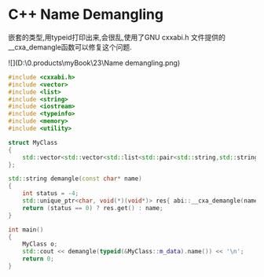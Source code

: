 # C++ Name Demangling

嵌套的类型,用typeid打印出来,会很乱,使用了GNU cxxabi.h 文件提供的__cxa_demangle函数可以修复这个问题.

![](D:\0.products\myBook\23\Name demangling.png)



```C++
#include <cxxabi.h>
#include <vector>
#include <list>
#include <string>
#include <iostream>
#include <typeinfo>
#include <memory>
#include <utility>

struct MyClass
{
    std::vector<std::vector<std::list<std::pair<std::string,std::string>>>> m_data;
};

std::string demangle(const char* name)
{
    int status = -4;
    std::unique_ptr<char, void(*)(void*)> res{ abi::__cxa_demangle(name, NULL, NULL, &status), std::free };
    return (status == 0) ? res.get() : name;
}

int main()
{
    MyClass o;
    std::cout << demangle(typeid(&MyClass::m_data).name()) << '\n';
    return 0;
}

```


